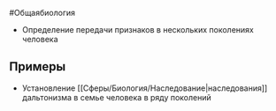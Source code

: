 #Общаябиология 
- Определение передачи признаков в нескольких поколениях человека
## Примеры
- Установление [[Сферы/Биология/Наследование|наследования]] дальтонизма в семье человека в ряду поколений